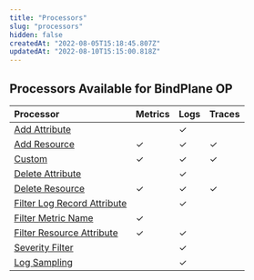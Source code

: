 ```yaml
---
title: "Processors"
slug: "processors"
hidden: false
createdAt: "2022-08-05T15:18:45.807Z"
updatedAt: "2022-08-10T15:15:00.818Z"
---
```

## Processors Available for BindPlane OP

| Processor                                                      | Metrics | Logs | Traces |
| :------------------------------------------------------------- | :------ | :--- | :----- |
| [Add Attribute](doc:add-attribute)                             |         | ✓    |        |
| [Add Resource](doc:add-resource)                               | ✓       | ✓    | ✓      |
| [Custom](doc:custom)                                           | ✓       | ✓    | ✓      |
| [Delete Attribute](doc:delete-attribute)                       |         | ✓    |        |
| [Delete Resource](doc:delete-resource)                         | ✓       | ✓    | ✓      |
| [Filter Log Record Attribute](doc:filter-log-record-attribute) |         | ✓    |        |
| [Filter Metric Name](doc:filter-metric-name)                   | ✓       |      |        |
| [Filter Resource Attribute](doc:filter-resource-attribute)     | ✓       | ✓    |        |
| [Severity Filter](doc:severity-filter)                         |         | ✓    |        |
| [Log Sampling](doc:log-sampling)                               |         | ✓    |        |